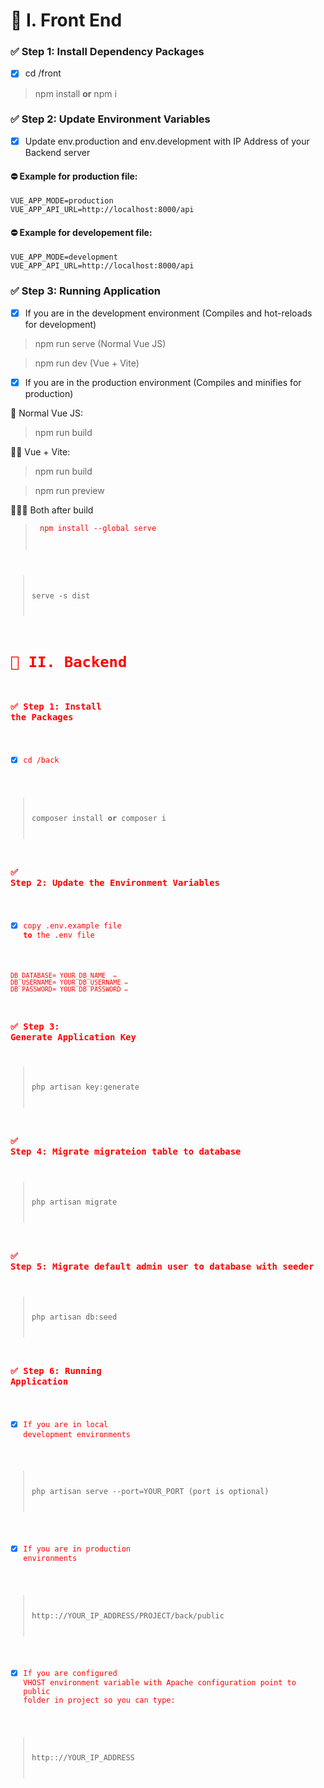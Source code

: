 # 📌 I. Front End 
### ✅ Step 1: Install Dependency Packages
- [x] cd /front
>  npm install **or** npm i 

### ✅ Step 2: Update Environment Variables
- [x] Update env.production and env.development with IP Address of your Backend server

#### ⛔ Example for production  file:
```
VUE_APP_MODE=production
VUE_APP_API_URL=http://localhost:8000/api
```

#### ⛔ Example for developement file:
```
VUE_APP_MODE=development
VUE_APP_API_URL=http://localhost:8000/api
```
### ✅ Step 3: Running Application
- [x] If you are in the development environment (Compiles and hot-reloads for development)
> npm run serve  (Normal Vue JS)

> npm run dev  (Vue + Vite)
- [x] If you are in the production environment (Compiles and minifies for production)
  
📍 Normal Vue JS:
> npm run build 

📍📍 Vue + Vite: 
> npm run build 

>  npm run preview 

📍📍📍 Both after build
  
> <code style="color:red"> npm install --global serve 

>  serve -s dist 


# 📌 II. Backend 
### ✅ Step 1: Install the Packages
- [x] cd /back
>  composer install **or** composer i 

### ✅ Step 2: Update the Environment Variables
- [x] copy .env.example  file **to** the .env  file
  
```
DB_DATABASE= YOUR_DB_NAME  ✏️
DB_USERNAME= YOUR_DB_USERNAME ✏️
DB_PASSWORD= YOUR_DB_PASSWORD ✏️
```
### ✅ Step 3: Generate Application Key
>  php artisan key:generate 

### ✅ Step 4: Migrate migrateion table to database
>  php artisan migrate 

### ✅ Step 5: Migrate default admin user to database with seeder
>  php artisan db:seed 

### ✅ Step 6: Running Application
- [x] If you are in local development environments
>  php artisan serve  --port=YOUR_PORT (port is optional) 

- [x] If you are in production environments

>  http:://YOUR_IP_ADDRESS/PROJECT/back/public 

- [x] If you are configured VHOST  environment variable  with Apache configuration point to public folder in project so you can type:
>  http:://YOUR_IP_ADDRESS 

